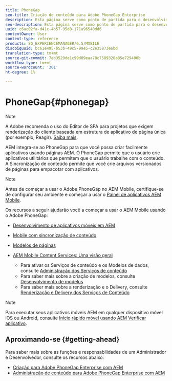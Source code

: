 ```yaml
---
title: PhoneGap
seo-title: Criação de conteúdo para Adobe PhoneGap Enterprise
description: Esta página serve como ponto de partida para o desenvolvimento de aplicativos usando o PhoneGap Enterprise com AEM. AEM integra-se ao PhoneGap para que você possa criar facilmente aplicativos usando páginas AEM. O PhoneGap permite que o usuário crie aplicativos utilitários que permitem que o usuário trabalhe com o conteúdo.
seo-description: Esta página serve como ponto de partida para o desenvolvimento de aplicativos usando o PhoneGap Enterprise com AEM. AEM integra-se ao PhoneGap para que você possa criar facilmente aplicativos usando páginas AEM. O PhoneGap permite que o usuário crie aplicativos utilitários que permitem que o usuário trabalhe com o conteúdo.
uuid: c6ac02fa-d41c-4b57-95d8-171a96540dd6
contentOwner: User
content-type: reference
products: SG_EXPERIENCEMANAGER/6.5/MOBILE
discoiquuid: bc61e495-b53b-49c5-99e5-c2e35873e6bd
translation-type: tm+mt
source-git-commit: 7eb3529de1c99d09eaa78c7589320a85e729400b
workflow-type: tm+mt
source-wordcount: '301'
ht-degree: 1%

---
```



# PhoneGap{#phonegap}

>[!NOTE]
>
>A Adobe recomenda o uso do Editor de SPA para projetos que exigem renderização do cliente baseada em estrutura de aplicativo de página única (por exemplo, Reagir). [Saiba mais](/help/sites-developing/spa-overview.md).

AEM integra-se ao PhoneGap para que você possa criar facilmente aplicativos usando páginas AEM. O PhoneGap permite que o usuário crie aplicativos utilitários que permitem que o usuário trabalhe com o conteúdo. A Sincronização de conteúdo permite que você crie arquivos versionados de páginas para empacotar com aplicativos.

>[!NOTE]
>
>Antes de começar a usar o Adobe PhoneGap no AEM Mobile, certifique-se de configurar seu ambiente e começar a usar o [Painel de aplicativos AEM Mobile](/help/mobile/phonegap-authoring-apps.md).

Os recursos a seguir ajudarão você a começar a usar o AEM Mobile usando o Adobe PhoneGap:

* [Desenvolvimento de aplicativos móveis em AEM](/help/mobile/developing-mobile-applications.md)
* [Mobile com sincronização de conteúdo](/help/mobile/phonegap-contentsync.md)
* [Modelos de páginas](/help/mobile/phonegap-apps-arch-page-templates.md)

* [AEM Mobile Content Services: Uma visão geral](/help/mobile/develop-content-as-a-service.md)

   * Para ativar os Serviços de conteúdo e os Modelos de dados, consulte [Administração dos Serviços de conteúdo](/help/mobile/developing-content-services.md)
   * Para saber mais sobre a criação de modelos, consulte [Desenvolvimento de modelos](/help/mobile/administer-mobile-apps.md)
   * Para saber mais sobre a renderização e o Delivery, consulte [Renderização e Delivery dos Serviços de Conteúdo](/help/mobile/rendering-and-delivery.md)

>[!NOTE]
>
>Para executar seus aplicativos móveis AEM em qualquer dispositivo móvel iOS ou Android, consulte [Início rápido móvel usando AEM Verificar aplicativo](/help/mobile/phonegap-mobile-quickstart.md).

## Aproximando-se {#getting-ahead}

Para saber mais sobre as funções e responsabilidades de um Administrador e Desenvolvedor, consulte os recursos abaixo:

* [Criação para Adobe PhoneGap Enterprise com AEM](/help/mobile/phonegap.md)
* [Administração de conteúdo para Adobe PhoneGap Enterprise com AEM](/help/mobile/administer-phonegap.md)

